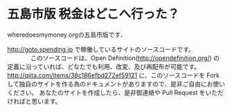 # 五島市版 税金はどこへ行った？

wheredoesmymoney.orgの五島市版です．

http://goto.spending.jp で稼働しているサイトのソースコードです。
　
　
　
このソースコードは、Open Definition(http://opendefinition.org/) の定義に沿っていれば、どなたでも利用、改変、及び再配布が可能です。
http://qiita.com/items/38c186efbd272ef59121
に、このソースコードを Fork して独自のサイトを作る為のドキュメントがありますので、是非ご自由にお使いください。
あなたのサイトを作成したら、是非御連絡や Pull Request をいただければと思います。
